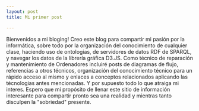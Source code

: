 ```yaml
---
layout: post
title: Mi primer post

---
```

Bienvenidos a mi bloging!
Creo este blog para compartir mi pasión por la informática, sobre todo por la organización del conocimiento de cualquier clase, haciendo uso de ontologias, de servidores de datos RDF de SPARQL, y navegar los datos de la librería gráfica D3.JS.
Como técnico de reparación y mantenimiento de Ordenadores incluiré posts de diagramas de flujo, referencias a otros técnicos, organización del conocimiento técnico para un rápido acceso al mismo y enlaces a conceptos relacionados aplicando las técnologias antes mencionadas.
Y por supuesto todo lo que atraiga mi interes.
Espero que mi propósito de llenar este sitio de información interesante para compartir pronto sea una realidad y mientras tanto disculpen la "sobriedad" presente.


